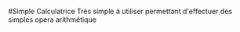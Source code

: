 #Simple Calculatrice 
 Très simple à utiliser 
 permettant d'effectuer des simples opera
 arithmétique 
